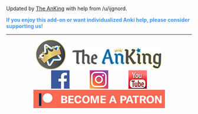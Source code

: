 Updated by [The AnKing](https://www.ankingmed.com) with help from /u/ijgnord. 

<div style="color: #4297F9;"><b>If you enjoy this add-on or want individualized Anki help, please consider supporting us!</b></div>

---

<center><div style="vertical-align:middle;"><a href="https://www.ankingmed.com"><img src="../../addons21/46611790/AnKing/AnKingSmall.png"></a><a href="https://www.ankingmed.com"><img src="../../addons21/46611790/AnKing/TheAnKing.png"></a></div></center>

<center><a href="https://www.facebook.com/ankingmed"><img src="../../addons21/46611790/AnKing/Facebook.jpg"></a>
&nbsp;&nbsp;&nbsp;&nbsp;&nbsp;&nbsp;&nbsp;&nbsp;&nbsp;&nbsp;&nbsp;&nbsp;&nbsp;<a href="https://www.instagram.com/ankingmed"><img src="../../addons21/46611790/AnKing/Instagram.jpg"></a>
&nbsp;&nbsp;&nbsp;&nbsp;&nbsp;&nbsp;&nbsp;&nbsp;&nbsp;&nbsp;&nbsp;&nbsp;&nbsp;<a href="https://www.youtube.com/theanking"><img src="../../addons21/46611790/AnKing/YouTube.jpg"></a></center>

<center><a href="https://www.patreon.com/ankingmed"><img src="../../addons21/46611790/AnKing/Patreon.jpg"></a></center>